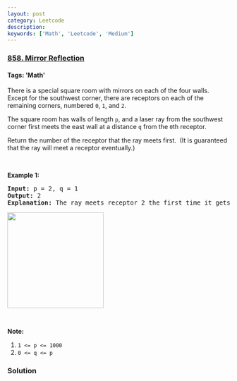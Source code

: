 ```yaml
---
layout: post
category: Leetcode
description: 
keywords: ['Math', 'Leetcode', 'Medium']
---
```

### [858. Mirror Reflection](https://leetcode.com/problems/mirror-reflection)

#### Tags: 'Math'

<div class="content__u3I1 question-content__JfgR"><div><p>There is a special square room with mirrors on each of the four walls.  Except for the southwest corner, there are receptors on each of the remaining corners, numbered <code>0</code>, <code>1</code>, and <code>2</code>.</p>
<p>The square room has walls of length <code>p</code>, and a laser ray from the southwest corner first meets the east wall at a distance <code>q</code> from the <code>0</code>th receptor.</p>
<p>Return the number of the receptor that the ray meets first.  (It is guaranteed that the ray will meet a receptor eventually.)</p>
<p> </p>
<div>
<p><strong>Example 1:</strong></p>
<pre><strong>Input: </strong>p = <span id="example-input-1-1">2</span>, q = <span id="example-input-1-2">1</span>
<strong>Output: </strong><span id="example-output-1">2</span>
<strong>Explanation: </strong>The ray meets receptor 2 the first time it gets reflected back to the left wall.
<p><img alt="" src="https://ibb.co/mYSFJT"/><img alt="" src="https://s3-lc-upload.s3.amazonaws.com/uploads/2018/06/18/reflection.png" style="width: 218px; height: 217px;"/></p>
</pre>
<p><strong>Note:</strong></p>
<ol>
<li><code>1 &lt;= p &lt;= 1000</code></li>
<li><code>0 &lt;= q &lt;= p</code></li>
</ol>
</div>
</div></div>

### Solution
